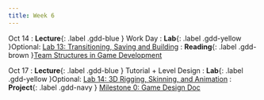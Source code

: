 ```yaml
---
title: Week 6
---
```


Oct 14
: **Lecture**{: .label .gdd-blue } Work Day
: **Lab**{: .label .gdd-yellow }Optional: [Lab 13: Transitioning, Saving and Building]
: **Reading**{: .label .gdd-brown }[Team Structures in Game Development]

Oct 17
: **Lecture**{: .label .gdd-blue } Tutorial + Level Design
: **Lab**{: .label .gdd-yellow }Optional: [Lab 14: 3D Rigging, Skinning, and Animation]
: **Project**{: .label .gdd-navy } [Milestone 0: Game Design Doc]

[Work Day]: https://docs.google.com/presentation/d/134ed12Z_He_NzoOFaq3FVqIYG_UBFjaeMBw-LTorsAM/edit?usp=sharing
[Tutorial + Level Design]: https://docs.google.com/presentation/d/1OvpjWZmDU6Tijvcjyd8NZFN3yxhcWBm9K5hivGKy-8A/edit?usp=sharing 

[Lab 13: Transitioning, Saving and Building]: ./../pages/labs/lab13/lab13
[Lab 14: 3D Rigging, Skinning, and Animation]: ./../pages/labs/lab14/lab14

[Team Structures in Game Development]: https://www.gamedeveloper.com/business/team-corporate-structure-is-the-standard-way-the-best-way- 
 

[Milestone 0: Game Design Doc]: ../pages/projects/project3/project3